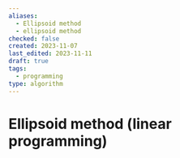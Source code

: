 ```yaml
---
aliases:
  - Ellipsoid method
  - ellipsoid method
checked: false
created: 2023-11-07
last_edited: 2023-11-11
draft: true
tags:
  - programming
type: algorithm
---
```

# Ellipsoid method (linear programming)
